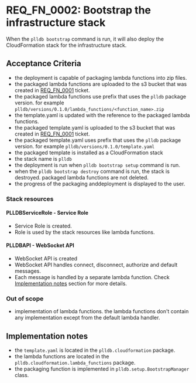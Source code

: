 # REQ_FN_0002: Bootstrap the infrastructure stack

When the `plldb bootstrap` command is run, it will also deploy the CloudFormation stack for the infrastructure stack.

## Acceptance Criteria

- the deployment is capable of packaging lambda functions into zip files.
- the packaged lambda functions are uploaded to the s3 bucket that was created in [REQ_FN_0001](./req_fn_0001.md) ticket.
- the packaged lambda functions use prefix that uses the `plldb` package version. for example `plldb/versions/0.1.0/lambda_functions/<function_name>.zip`
- the template.yaml is updated with the reference to the packaged lambda functions.
- the packaged template.yaml is uploaded to the s3 bucket that was created in [REQ_FN_0001](./req_fn_0001.md) ticket.
- the packaged template.yaml uses prefix that uses the `plldb` package version. for example `plldb/versions/0.1.0/template.yaml`
- the packaged template is installed as a CloudFormation stack
- the stack name is `plldb`
- the deployment is run when `plldb bootstrap setup` command is run.
- when the `plldb bootstrap destroy` command is run, the stack is destroyed. packaged lambda functions are not deleted.
- the progress of the packaging anddeployment is displayed to the user.

### Stack resources

#### PLLDBServiceRole - Service Role

- Service Role is created.
- Role is used by the stack resources like lambda functions.

#### PLLDBAPI - WebSocket API

- WebSocket API is created
- WebSocket API handles connect, disconnect, authorize and default messages.
- Each message is handled by a separate lambda function. Check [Implementation notes](#implementation-notes) section for more details.

### Out of scope

- implementation of lambda functions. the lambda functions don't contain any implementation except from the default lambda handler.

## Implementation notes

- the `template.yaml` is located in the `plldb.cloudformation` package.
- the lambda functions are located in the `plldb.cloudformation.lambda_functions` package.
- the packaging function is implemented in `plldb.setup.BootstrapManager` class.
